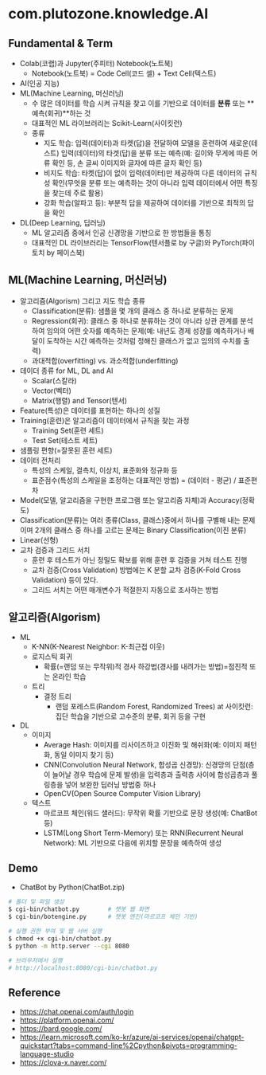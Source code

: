 # com.plutozone.knowledge.AI


## Fundamental & Term
- Colab(코랩)과 Jupyter(주피터) Notebook(노트북)
	- Notebook(노트북) = Code Cell(코드 셀) + Text Cell(텍스트)
- AI(인공 지능)
- ML(Machine Learning, 머신러닝)
	- 수 많은 데이터를 학습 시켜 규칙을 찾고 이를 기반으로 데이터를 **분류** 또는 **예측(회귀)**하는 것
	- 대표적인 ML 라이브러리는 Scikit-Learn(사이킷런)
   	- 종류
		- 지도 학습: 입력(데이터)과 타켓(답)을 전달하여 모델을 훈련하여 새로운(테스트) 입력(데이터)의 타겟(답)을 분류 또는 예측(예: 길이와 무게에 따른 어류 확인 등, 손 글씨 이미지와 글자에 따른 글자 확인 등)
		- 비지도 학습: 타켓(답)이 없이 입력(데이터)만 제공하여 다른 데이터의 규칙성 확인(무엇을 분류 또는 예측하는 것이 아니라 입력 데이터에서 어떤 특징을 찾는데 주로 활용)
		- 강화 학습(알파고 등): 부분적 답을 제공하여 데이터를 기반으로 최적의 답을 확인   	
- DL(Deep Learning, 딥러닝)
	- ML 알고리즘 중에서 인공 신경망을 기반으로 한 방법들을 통칭
	- 대표적인 DL 라이브러리는 TensorFlow(텐서플로 by 구글)와 PyTorch(파이토치 by 페이스북)


## ML(Machine Learning, 머신러닝)
- 알고리즘(Algorism) 그리고 지도 학습 종류
	- Classification(분류): 샘플을 몇 개의 클래스 중 하나로 분류하는 문제
	- Regression(회귀): 클래스 중 하나로 분류하는 것이 아니라 상관 관계를 분석하여 임의의 어떤 숫자를 예측하는 문제(예: 내년도 경제 성장를 예측하거나 배달이 도착하는 시간 예측하는 것처럼 정해진 클래스가 없고 임의의 수치를 출력)
	- 과대적합(overfitting) vs. 과소적합(underfitting)
- 데이더 종류 for ML, DL and AI
	- Scalar(스칼라)
   	- Vector(벡터)
   	- Matrix(행렬) and Tensor(텐서)
- Feature(특성)은 데이터를 표현하는 하나의 성질
- Training(훈련)은 알고리즘이 데이터에서 규칙을 찾는 과정
	- Training Set(훈련 세트)
   	- Test Set(테스트 세트)
- 샘플링 편향(=잘못된 훈련 세트)
- 데이터 전처리
	- 특성의 스케일, 결측치, 이상치, 표준화와 정규화 등
	- 표준점수(특성의 스케일을 조정하는 대표적인 방법) = (데이터 - 평균) / 표준편차
- Model(모델, 알고리즘을 구현한 프로그램 또는 알고리즘 자체)과 Accuracy(정확도)
- Classification(분류)는 여러 종류(Class, 클래스)중에서 하나를 구별해 내는 문제이며 2개의 클래스 중 하나를 고르는 문제는 Binary Classification(이진 분류)
- Linear(선형)
- 교차 검증과 그리드 서치
	- 훈련 후 테스트가 아닌 정밀도 확보를 위해 훈련 후 검증을 거쳐 테스트 진행
	- 교차 검증(Cross Validation) 방법에는 K 분할 교차 검증(K-Fold Cross Validation) 등이 있다.
	- 그리드 서치는 어떤 매개변수가 적절한지 자동으로 조사하는 방법


## 알고리즘(Algorism)
- ML
	- K-NN(K-Nearest Neighbor: K-최근접 이웃)
	- 로지스틱 회귀
		- 확률(=랜덤 또는 무작위)적 경사 하강법(경사를 내려가는 방법)=점진적 또는 온라인 학습
	- 트리
		- 결정 트리
			- 랜덤 포레스트(Random Forest, Randomized Trees) at 사이킷런: 집단 학습을 기반으로 고수준의 분류, 회귀 등을 구현
- DL
	- 이미지
		- Average Hash: 이미지를 리사이즈하고 이진화 및 해쉬화(예: 이미지 패턴화, 동일 이미지 찾기 등)
		- CNN(Convolution Neural Network, 합성곱 신경망): 신경망의 단점(층이 늘어날 경우 학습에 문제 발생)을 입력층과 출력층 사이에 합성곱층과 풀링층을 넣어 보완한 딥러닝 방법중 하나
		- OpenCV(Open Source Computer Vision Library)
	- 텍스트
		- 마르코프 체인(워드 샐러드): 무작위 확률 기반으로 문장 생성(예: ChatBot 등)
		- LSTM(Long Short Term-Memory) 또는 RNN(Recurrent Neural Network): ML 기반으로 다음에 위치할 문장을 예측하여 생성


## Demo
- ChatBot by Python(ChatBot.zip)
```bash
# 폴더 및 파일 생성
$ cgi-bin/chatbot.py		# 챗봇 웹 화면
$ cgi-bin/botengine.py		# 챗봇 엔진(마르코프 체인 기반)

# 실행 권한 부여 및 웹 서버 실행
$ chmod +x cgi-bin/chatbot.py
$ python -m http.server --cgi 8080

# 브라우저에서 실행
# http://localhost:8080/cgi-bin/chatbot.py
```


## Reference
- https://chat.openai.com/auth/login
- https://platform.openai.com/
- https://bard.google.com/
- https://learn.microsoft.com/ko-kr/azure/ai-services/openai/chatgpt-quickstart?tabs=command-line%2Cpython&pivots=programming-language-studio
- https://clova-x.naver.com/
